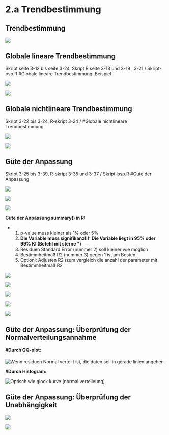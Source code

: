 # 2.a Trendbestimmung

##  Trendbestimmung

![](.gitbook/assets/4-global-lokal-trend.PNG)

##  Globale lineare Trendbestimmung

 Skript seite 3-12 bis seite 3-24, Skript R seite 3-18 und 3-19 , 3-21 / Skript-bsp.R \#Globale lineare Trendbestimmung: Beispiel

![](.gitbook/assets/5-global-linear-trend.PNG)

![](.gitbook/assets/6-global-linear-trend-2.PNG)

##  Globale nichtlineare Trendbestimmung

 Skript 3-22 bis 3-24, R-skript 3-24 / \#Globale nichtlineare Trendbestimmung

![](.gitbook/assets/7-global-nicht-linear1%20%281%29.PNG)

![](.gitbook/assets/8-global-nicht-linear2.PNG)

## Güte der Anpassung 

Skript 3-25 bis 3-39, R-skript 3-35 und 3-37 / Skript-bsp.R \#Gute der Anpassung

![](.gitbook/assets/9-gute-der-anpassung1.PNG)

![](.gitbook/assets/10-gute-der-anpassung2.PNG)

![](.gitbook/assets/11-gute-der-anpassung3%20%281%29.PNG)

**Gute der Anpassung summary\(\) in R:** 

* 1. p-value muss kleiner als 1% oder 5%
  2. **Die Variable muss signifikanz!!!: Die Variable liegt in 95% oder 99% KI \(Befehl mit sterne \*\)**
  3. Residuen Standard Error \(nummer 2\) soll kleiner wie möglich
  4. Bestimmheitmaß R2 \(nummer 3\) gegen 1 ist am Besten
  5. Optionl: Adjusten R2 \(zum vergleich die anzahl der parameter mit  Bestimmheitmaß R2

![](.gitbook/assets/a-adjusted-r2.PNG)

![](.gitbook/assets/12-gute-der-anpassung-nicht-signifikant.PNG)

![](.gitbook/assets/13-gute-der-anpassung-degree-of-freedom.PNG)

![](.gitbook/assets/14-gute-der-anpassung-aic-bic.PNG)

![](.gitbook/assets/15-gute-der-anpassung.PNG)

## Güte der Anpassung: Überprüfung der Normalverteilungsannahme 

#### **\#Durch QQ-plot:**

![Wenn residuen Normal verteilt ist, die daten soll in gerade linien angehen](.gitbook/assets/16-gute-der-anpassung-qq-plot.PNG)

**\#Durch Histogram:**

![Optisch wie glock kurve \(normal verteileung\)](.gitbook/assets/17-gute-der-anpassung-hist.PNG)

## Güte der Anpassung: Überprüfung der Unabhängigkeit

![](.gitbook/assets/18-gute-der-anpassung-unab.PNG)

![](.gitbook/assets/19-gute-der-anpassung-trend-bereinigen.PNG)

